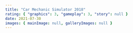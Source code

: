 ```yaml
---
title: "Car Mechanic Simulator 2018"
rating: { "graphics": 3, "gameplay": 3, "story": null }
date: 2021-07-30
images: { mainImage: null, galleryImages: null }
---
```

